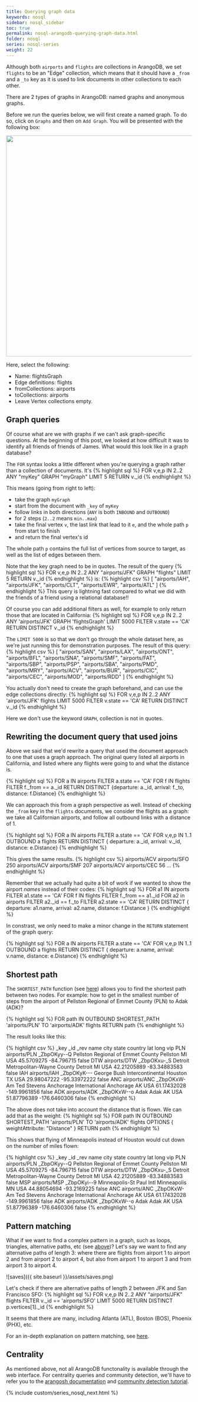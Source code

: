 ```yaml
---
title: Querying graph data
keywords: nosql
sidebar: nosql_sidebar
toc: true
permalink: nosql-arangodb-querying-graph-data.html
folder: nosql
series: nosql-series
weight: 22
---
```


Although both `airports` and `flights` are collections in ArangoDB, we set `flights` to be an "Edge" collection, which means that it should have a `_from` and a `_to` key as it is used to link documents in other collections to each other.

There are 2 types of graphs in ArangoDB: named graphs and anonymous graphs.

Before we run the queries below, we will first create a named graph. To do so, click on `Graphs` and then on `Add Graph`. You will be presented with the following box:

<img src="{{ site.baseurl }}/assets/arangodb_creategraph.png" width="600px"/>

Here, select the following:
- Name: flightsGraph
- Edge definitions: flights
- fromCollections: airports
- toCollections: airports
- Leave Vertex collections empty.

## Graph queries
Of course what are we with graphs if we can't ask graph-specific questions. At the beginning of this post, we looked at how difficult it was to identify all friends of friends of James. What would this look like in a graph database?

The `FOR` syntax looks a little different when you're querying a graph rather than a collection of documents. It's
{% highlight sql %}
FOR v,e,p IN 2..2 ANY "myKey" GRAPH "myGraph"
LIMIT 5
RETURN v._id
{% endhighlight %}

This means (going from right to left):
- take the graph `myGraph`
- start from the document with `_key` of `myKey`
- follow links in both directions (`ANY` is both `INBOUND` and `OUTBOUND`)
- for 2 steps (`2..2` means `min..max`)
- take the final vertex `v`, the last link that lead to it `e`, and the whole path `p` from start to finish
- and return the final vertex's id

The whole path `p` contains the full list of vertices from source to target, as well as the list of edges between them.

Note that the key  graph need to be in quotes. The result of the query
{% highlight sql %}
FOR v,e,p IN 2..2 ANY "airports/JFK" GRAPH "flights"
LIMIT 5
RETURN v._id
{% endhighlight %}
is:
{% highlight csv %}
[
  "airports/IAH",
  "airports/JFK",
  "airports/CLT",
  "airports/EWR",
  "airports/ATL"
]
{% endhighlight %}
This query is lightning fast compared to what we did with the friends of a friend using a relational database!!

Of course you can add additional filters as well, for example to only return those that are located in California:
{% highlight sql %}
FOR v,e,p IN 2..2 ANY 'airports/JFK' GRAPH 'flightsGraph'
LIMIT 5000
FILTER v.state == 'CA'
RETURN DISTINCT v._id
{% endhighlight %}

The `LIMIT 5000` is so that we don't go through the whole dataset here, as we're just running this for demonstration purposes. The result of this query:
{% highlight csv %}
[
  "airports/SAN",
  "airports/LAX",
  "airports/ONT",
  "airports/BFL",
  "airports/SNA",
  "airports/SMF",
  "airports/FAT",
  "airports/SBP",
  "airports/PSP",
  "airports/SBA",
  "airports/PMD",
  "airports/MRY",
  "airports/ACV",
  "airports/BUR",
  "airports/CIC",
  "airports/CEC",
  "airports/MOD",
  "airports/RDD"
]
{% endhighlight %}

You actually don't need to create the graph beforehand, and can use the edge collections directly:
{% highlight sql %}
FOR v,e,p IN 2..2 ANY 'airports/JFK' flights
LIMIT 5000
FILTER v.state == 'CA'
RETURN DISTINCT v._id
{% endhighlight %}

Here we don't use the keyword `GRAPH`,  collection is not in quotes.

## Rewriting the document query that used joins
Above we said that we'd rewrite a query that used the document approach to one that uses a graph approach. The original query listed all airports in California, and listed where any flights were going to and what the distance is.

{% highlight sql %}
FOR a IN airports
  FILTER a.state == 'CA'
  FOR f IN flights
    FILTER f._from == a._id
    RETURN DISTINCT {departure: a._id, arrival: f._to, distance: f.Distance}
{% endhighlight %}

We can approach this from a graph perspective as well. Instead of checking the `_from` key in the `flights` documents, we consider the flights as a graph: we take all Californian airports, and follow all outbound links with a distance of 1.

{% highlight sql %}
FOR a IN airports
  FILTER a.state == 'CA'
  FOR v,e,p IN 1..1 OUTBOUND a flights
    RETURN DISTINCT { departure: a._id, arrival: v._id, distance: e.Distance}
{% endhighlight %}

This gives the same results.
{% highlight csv %}
airports/ACV  airports/SFO  250
airports/ACV  airports/SMF  207
airports/ACV  airports/CEC  56
...
{% endhighlight %}

Remember that we actually had quite a bit of work if we wanted to show the airport _names_ instead of their codes:
{% highlight sql %}
FOR a1 IN airports
  FILTER a1.state == 'CA'
  FOR f IN flights
    FILTER f._from == a1._id
    FOR a2 in airports
      FILTER a2._id == f._to
      FILTER a2.state == 'CA'
      RETURN DISTINCT {
        departure: a1.name,
        arrival: a2.name,
        distance: f.Distance }
{% endhighlight %}

In constrast, we only need to make a minor change in the `RETURN` statement of the graph query:

{% highlight sql %}
FOR a IN airports
  FILTER a.state == 'CA'
  FOR v,e,p IN 1..1 OUTBOUND a flights
    RETURN DISTINCT { departure: a.name, arrival: v.name, distance: e.Distance}
{% endhighlight %}

## Shortest path
The `SHORTEST_PATH` function (see [here](https://www.arangodb.com/docs/stable/aql/graphs-kshortest-paths.html)) allows you to find the shortest path between two nodes. For example: how to get in the smallest number of steps from the airport of Pellston Regional of Emmet County (PLN) to Adak (ADK)?

{% highlight sql %}
FOR path IN OUTBOUND SHORTEST_PATH 'airports/PLN' TO 'airports/ADK' flights
RETURN path
{% endhighlight %}

The result looks like this:

{% highlight csv %}
_key  _id           _rev         name                                 city       state  country  lat          long          vip
PLN   airports/PLN  _ZbpOKyy--Q  Pellston Regional of Emmet County    Pellston   MI     USA      45.5709275   -84.796715    false
DTW   airports/DTW  _ZbpOKxu-_S  Detroit Metropolitan-Wayne County    Detroit    MI     USA      42.21205889  -83.34883583  false
IAH   airports/IAH  _ZbpOKyK---  George Bush Intercontinental         Houston    TX     USA      29.98047222  -95.33972222  false
ANC   airports/ANC  _ZbpOKxW-Am  Ted Stevens Anchorage International  Anchorage  AK     USA      61.17432028  -149.9961856  false
ADK   airports/ADK  _ZbpOKxW--o  Adak                                 Adak       AK     USA      51.87796389  -176.6460306  false
{% endhighlight %}

The above does not take into account the distance that is flown. We can add that as the weight:
{% highlight sql %}
FOR path IN OUTBOUND SHORTEST_PATH 'airports/PLN' TO 'airports/ADK' flights
OPTIONS {
  weightAttribute: "Distance"
}
RETURN path
{% endhighlight %}

This shows that flying of Minneapolis instead of Houston would cut down on the number of miles flown:

{% highlight csv %}
_key  _id           _rev         name                                 city         state  country  lat          long          vip
PLN   airports/PLN  _ZbpOKyy--Q  Pellston Regional of Emmet County    Pellston     MI     USA      45.5709275   -84.796715    false
DTW   airports/DTW  _ZbpOKxu-_S  Detroit Metropolitan-Wayne County    Detroit      MI     USA      42.21205889  -83.34883583  false
MSP   airports/MSP  _ZbpOKyi--9  Minneapolis-St Paul Intl             Minneapolis  MN     USA      44.88054694  -93.2169225   false
ANC   airports/ANC  _ZbpOKxW-Am  Ted Stevens Anchorage International  Anchorage    AK     USA      61.17432028  -149.9961856  false
ADK   airports/ADK  _ZbpOKxW--o  Adak                                 Adak         AK     USA      51.87796389  -176.6460306  false
{% endhighlight %}

## Pattern matching
What if we want to find a complex pattern in a graph, such as loops, triangles, alternative paths, etc (see [above](#subgraph-mapping))? Let's say we want to find any alternative paths of length 3: where there are flights from airport 1 to airport 2 and from airport 2 to airport 4, but also from airport 1 to airport 3 and from airport 3 to airport 4.

![saves]({{ site.baseurl }}/assets/saves.png)

Let's check if there are alternative paths of length 2 between JFK and San Francisco SFO:
{% highlight sql %}
FOR v,e,p IN 2..2 ANY "airports/JFK" flights
FILTER v._id == 'airports/SFO'
LIMIT 5000
RETURN DISTINCT p.vertices[1]._id
{% endhighlight %}

It seems that there are many, including Atlanta (ATL), Boston (BOS), Phoenix (PHX), etc.

For an in-depth explanation on pattern matching, see [here](https://www.arangodb.com/arangodb-training-center/graphs/pattern-matching/).

## Centrality
As mentioned above, not all ArangoDB functonality is available through the web interface. For centrality queries and community detection, we'll have to refer you to the [arangosh documentation](https://www.arangodb.com/docs/stable/programs-arangosh.html) and [community detection tutorial](https://www.arangodb.com/pregel-community-detection/).

{% include custom/series_nosql_next.html %}
